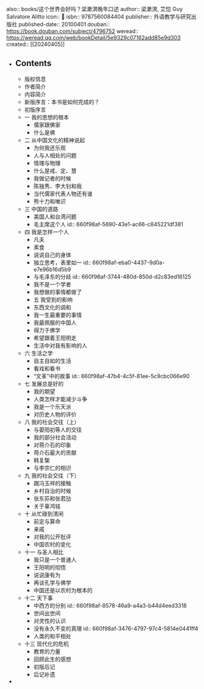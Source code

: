 also:: books/这个世界会好吗？梁漱溟晚年口述
author:: 梁漱溟, 艾恺 Guy Salvatore Alitto
icon:: 📖
isbn:: 9787560084404
publisher:: 外语教学与研究出版社
published-date:: 20100401
douban:: https://book.douban.com/subject/4796752
weread:: https://weread.qq.com/web/bookDetail/5e9329c07162add85e9d303
created:: [[20240405]]

- ## Contents
  - 版权信息
  - 作者简介
  - 内容简介
  - 新版序言：本书是如何完成的？
  - 初版序言
  - 一 我的思想的根本
    - 儒家跟佛家
    - 什么是佛
  - 二 从中国文化的精神说起
    - 为何我还乐观
    - 人与人相处的问题
    - 情理与物理
    - 什么是戒、定、慧
    - 我做记者的时候
    - 陈独秀、李大钊和我
    - 当代儒家代表人物还有谁
    - 熊十力和唯识
  - 三 中国的道路
    - 美国人和台湾问题
    - 毛主席这个人
      id:: 660f98af-5690-43e1-ac66-c845221df381
  - 四 我是怎样一个人
    - 凡夫
    - 素食
    - 说说自己的身体
    - 独立思考，表里如一
      id:: 660f98af-eba0-4437-9d0a-e7e96b16d5b9
    - 与毛泽东的分歧
      id:: 660f98af-3744-480d-850d-d2c83ed16125
    - 我不是一个学者
    - 我想做的事情都做了
    - 五 我受到的影响
    - 东西文化的调和
    - 我一生最重要的事情
    - 我最佩服的中国人
    - 得力于佛学
    - 希望跟着王阳明走
    - 生活中对我有影响的人
  - 六 生活之学
    - 自主自如的生活
    - 看戏和看书
    - “文革”中的故事
      id:: 660f98af-47b4-4c5f-81ee-5c9cbc066e90
  - 七 发展总是好的
    - 我的期望
    - 人类怎样才能减少斗争
    - 我是一个乐天派
    - 对历史人物的评价
  - 八 我的社会交往（上）
    - 与晏阳初等人的交往
    - 我的部分社会活动
    - 对蒋介石的印象
    - 蒋介石最大的贡献
    - 韩复榘
    - 与李宗仁的相识
  - 九 我的社会交往（下）
    - 跟冯玉祥的接触
    - 乡村自治的时候
    - 张东荪和张君劢
    - 关于辜鸿铭
  - 十 从忙碌到清闲
    - 前定与算命
    - 亲戚
    - 对我的公开批评
    - 中国农村的变化
  - 十一 与圣人相比
    - 我只是一个普通人
    - 王阳明的彻悟
    - 说说康有为
    - 再谈孔学与佛学
    - 中国还是以农村为根本的
  - 十二 天下事
    - 中西方的分别
      id:: 660f98af-8578-46a9-a4a3-b44d4eed3318
    - 世间出世间
    - 对灵性的认识
    - 没有永久不变的真理
      id:: 660f98af-3476-4797-97c4-5814e0441ff4
    - 人类的和平相处
  - 十三 现代化的危机
    - 教育的力量
    - 回顾此生的感想
    - 初版后记
    - 后记补遗
-
